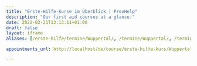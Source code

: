 ```yaml
---
title: "Erste-Hilfe-Kurse im Überblick | PrevHelp"
description: "Our first aid courses at a glance."
date: 2022-02-21T13:13:11+01:00
draft: false
layout: iframe
aliases: [/erste-hilfe/termine/Wuppertal/, /termine/Wuppertal/, /termine/wuppertal/, /de/de/termine/Wuppertal/, /de/de/termine/wuppertal/]

appointments_url: http://localhost/de/course/erste-hilfe-kurs/Wuppertal

---
```


